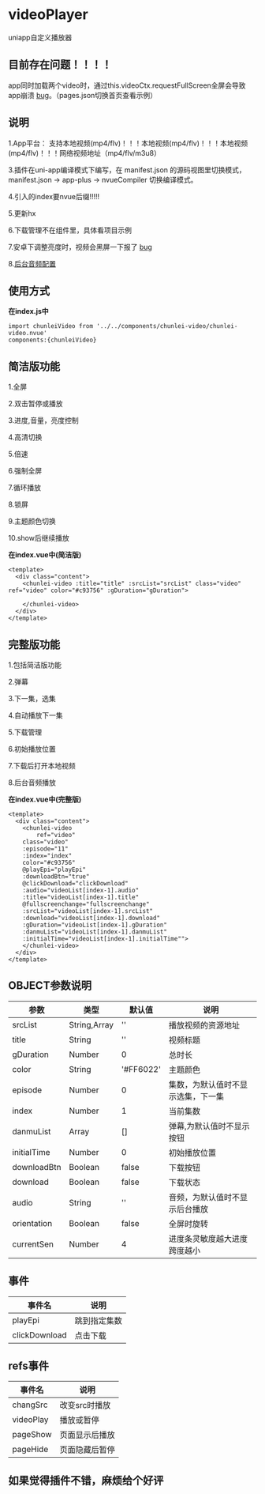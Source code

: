 # videoPlayer
uniapp自定义播放器

## 目前存在问题！！！！

app同时加载两个video时，通过this.videoCtx.requestFullScreen全屏会导致app崩溃 [bug](https://ask.dcloud.net.cn/question/82635)。（pages.json切换首页查看示例）


## 说明

1.App平台： 支持本地视频(mp4/flv)！！！本地视频(mp4/flv)！！！本地视频(mp4/flv)！！！网络视频地址（mp4/flv/m3u8）

3.插件在uni-app编译模式下编写，在 manifest.json 的源码视图里切换模式， manifest.json -> app-plus -> nvueCompiler 切换编译模式。

4.引入的index要nvue后缀!!!!!

5.更新hx

6.下载管理不在组件里，具体看项目示例

7.安卓下调整亮度时，视频会黑屏一下报了 [bug](https://ask.dcloud.net.cn/question/80969)

8.[后台音频配置](https://ask.dcloud.net.cn/article/35241)

## 使用方式

**在index.js中**  

~~~
import chunleiVideo from '../../components/chunlei-video/chunlei-video.nvue'
components:{chunleiVideo}
~~~

## 简洁版功能
1.全屏

2.双击暂停或播放

3.进度,音量，亮度控制

4.高清切换

5.倍速

6.强制全屏

7.循环播放

8.锁屏

9.主题颜色切换

10.show后继续播放

**在index.vue中(简洁版)**  

~~~
<template>
  <div class="content">
    <chunlei-video :title="title" :srcList="srcList" class="video" ref="video" color="#c93756" :gDuration="gDuration">
		
    </chunlei-video>
  </div>
</template>
~~~

## 完整版功能
1.包括简洁版功能

2.弹幕

3.下一集，选集

4.自动播放下一集

5.下载管理

6.初始播放位置

7.下载后打开本地视频

8.后台音频播放

**在index.vue中(完整版)**  

~~~
<template>
  <div class="content">
    <chunlei-video 
    	ref="video"
 	class="video"  
	:episode="11" 
	:index="index" 
	color="#c93756"
	@playEpi="playEpi" 
	:downloadBtn="true"
	@clickDownload="clickDownload"
	:audio="videoList[index-1].audio"
	:title="videoList[index-1].title"
	@fullscreenchange="fullscreenchange"
	:srcList="videoList[index-1].srcList" 
	:download="videoList[index-1].download"
	:gDuration="videoList[index-1].gDuration" 
	:danmuList="videoList[index-1].danmuList" 
	:initialTime="videoList[index-1].initialTime"">
    </chunlei-video>
  </div>
</template>
~~~

## OBJECT参数说明

| 参数 | 类型 | 默认值 | 说明 |
| --- | --- | --- | --- |
| srcList | String,Array | '' | 播放视频的资源地址 |
| title | String | '' | 视频标题 |
| gDuration | Number | 0 | 总时长 |
| color | String | '#FF6022' | 主题颜色 |
| episode | Number | 0 | 集数，为默认值时不显示选集，下一集 |
| index | Number | 1 | 当前集数 |
| danmuList | Array | [] | 弹幕,为默认值时不显示按钮 |
| initialTime | Number | 0 | 初始播放位置 |
| downloadBtn | Boolean | false | 下载按钮 |
| download | Boolean | false | 下载状态 |
| audio | String | '' | 音频，为默认值时不显示后台播放 |
| orientation | Boolean | false | 全屏时旋转 |
| currentSen| Number | 4 | 进度条灵敏度越大进度跨度越小 |

## 事件

| 事件名 | 说明 |
| ---  | --- |
| playEpi | 跳到指定集数 |
| clickDownload | 点击下载 |

## refs事件

| 事件名 | 说明 |
| ---  | --- |
| changSrc | 改变src时播放 |
| videoPlay | 播放或暂停 |
| pageShow | 页面显示后播放 |
| pageHide | 页面隐藏后暂停 |

## 如果觉得插件不错，麻烦给个好评

